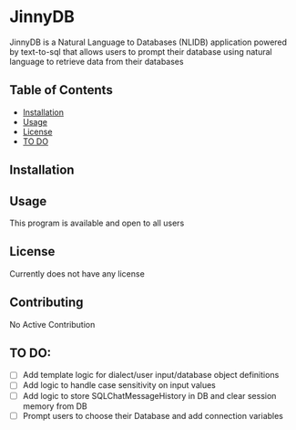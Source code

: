 # JinnyDB

JinnyDB is a Natural Language to Databases (NLIDB) application powered by text-to-sql that allows users to prompt their database using natural language to retrieve data from their databases

## Table of Contents

- [Installation](#installation)
- [Usage](#usage)
- [License](#license)
- [TO DO](#todo)

## Installation



## Usage

This program is available and open to all users

## License

Currently does not have any license

## Contributing

No Active Contribution



## TO DO:
- [ ] Add template logic for dialect/user input/database object definitions
- [ ] Add logic to handle case sensitivity on input values
- [ ] Add logic to store SQLChatMessageHistory in DB and clear session memory from DB
- [ ] Prompt users to choose their Database and add connection variables
